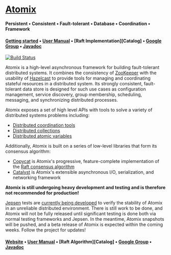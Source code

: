 [Atomix][Website]
=======

**Persistent • Consistent • Fault-tolerant • Database • Coordination • Framework**

#### [Getting started][Getting started] • [User Manual][User manual] • [Raft Implementation][Catalog] • [Google Group][Google group] • [Javadoc][Javadoc]

[![Build Status](https://travis-ci.org/atomix/atomix.png)](https://travis-ci.org/atomix/atomix)

Atomix is a high-level asynchronous framework for building fault-tolerant distributed systems. It combines the consistency of
[ZooKeeper](https://zookeeper.apache.org/) with the usability of [Hazelcast](http://hazelcast.org/) to provide tools for managing
and coordinating stateful resources in a distributed system. Its strongly consistent, fault-tolerant data store is designed for
such use cases as configuration management, service discovery, group membership, scheduling, messaging, and synchronizing distributed
processes.

Atomix exposes a set of high level APIs with tools to solve a variety of distributed systems problems including:
* [Distributed coordination tools](http://atomix.io/user-manual/distributed-resources/#distributed-coordination)
* [Distributed collections](http://atomix.io/user-manual/distributed-resources/#distributed-collections)
* [Distributed atomic variables](http://atomix.io/user-manual/distributed-resources/#distributed-atomic-variables)

Additionally, Atomix is built on a series of low-level libraries that form its consensus algorithm:
* [Copycat][Copycat] is Atomix's progressive, feature-complete implementation of the [Raft consensus algorithm][Raft]
* [Catalyst][Catalyst] is Atomix's extensible asynchronous I/O, serialization, and networking framework

**Atomix is still undergoing heavy development and testing and is therefore not recommended for production!**

[Jepsen](https://github.com/aphyr/jepsen) tests are [currently being developed](http://github.com/jhalterman/atomix-jepsen)
to verify the stability of Atomix in an unreliable distributed environment. There is still work to be done, and Atomix
will not be fully released until significant testing is done both via normal testing frameworks and Jepsen. In the meantime,
Atomix snapshots will be pushed, and a beta release of Atomix is expected within the coming weeks. Follow the project for
updates!

#### [Website][Website] • [User Manual][User manual] • [Raft Algorithm][Catalog] • [Google Group][Google group] • [Javadoc][Javadoc]

[Website]: http://atomix.github.io/
[Getting started]: http://atomix.io/getting-started/
[User manual]: http://atomix.io/user-manual/
[Google group]: https://groups.google.com/forum/#!forum/copycat
[Javadoc]: http://atomix.io/atomix/api/latest/
[Raft]: https://raft.github.io/
[Copycat]: http://github.com/atomix/copycat
[Catalyst]: http://github.com/atomix/catalyst
